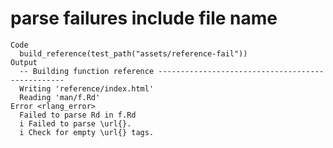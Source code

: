 # parse failures include file name

    Code
      build_reference(test_path("assets/reference-fail"))
    Output
      -- Building function reference -------------------------------------------------
      Writing 'reference/index.html'
      Reading 'man/f.Rd'
    Error <rlang_error>
      Failed to parse Rd in f.Rd
      i Failed to parse \url{}.
      i Check for empty \url{} tags.


